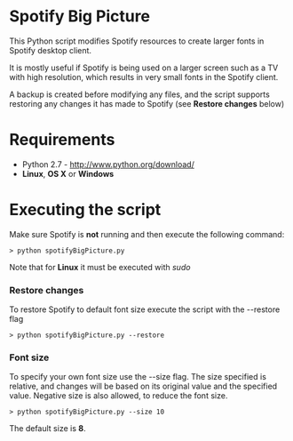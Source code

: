 Spotify Big Picture
=================

This Python script modifies Spotify resources to create larger fonts in Spotify desktop client.

It is mostly useful if Spotify is being used on a larger screen such as a TV with high resolution, 
which results in very small fonts in the Spotify client.

A backup is created before modifying any files, 
and the script supports restoring any changes it has made to Spotify (see **Restore changes** below)

# Requirements

* Python 2.7 - http://www.python.org/download/
* **Linux**, **OS X** or **Windows**

# Executing the script

Make sure Spotify is **not** running and then execute the following command:

```
> python spotifyBigPicture.py
```
Note that for **Linux** it must be executed with *sudo*

### Restore changes

To restore Spotify to default font size execute the script with the --restore flag

```
> python spotifyBigPicture.py --restore
```

### Font size

To specify your own font size use the --size flag. 
The size specified is relative, and changes will be based on its original value and the specified value.
Negative size is also allowed, to reduce the font size.
```
> python spotifyBigPicture.py --size 10
```

The default size is **8**.
